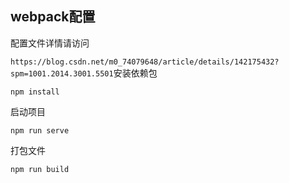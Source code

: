 ## webpack配置

配置文件详情请访问 

`https://blog.csdn.net/m0_74079648/article/details/142175432?spm=1001.2014.3001.5501`安装依赖包

``` 
npm install
```

启动项目

``` 
npm run serve
```

打包文件

``` 
npm run build
```



